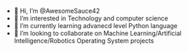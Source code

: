 - 👋 Hi, I’m @AwesomeSauce42
- 👀 I’m interested in Technology and computer science
- 🌱 I’m currently learning advanecd level Python language
- 💞️ I’m looking to collaborate on Machine Learning/Artificial Intelligence/Robotics Operating System projects

